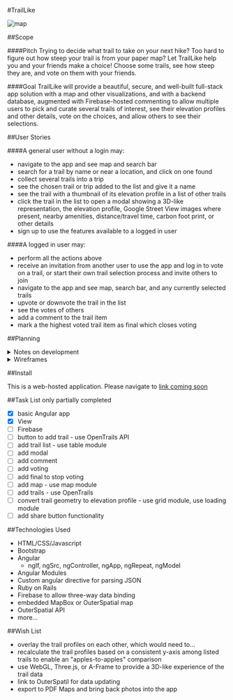 #TrailLike

![map](http://images.nationalgeographic.com/wpf/media-content/richmedia/0/473/project/trail-maps/img/glacier-main-610.jpg)


##Scope


####Pitch
Trying to decide what trail to take on your next hike?  Too hard to figure out how steep your trail is from your paper map?  Let TrailLike help you and your friends make a choice!  Choose some trails, see how steep they are, and vote on them with your friends.

####Goal
TrailLike will provide a beautiful, secure, and well-built full-stack app solution with a map and other visualizations, and with a backend database, augmented with Firebase-hosted commenting to allow multiple users to pick and curate several trails of interest, see their elevation profiles and other details, vote on the choices, and allow others to see their selections.

##User Stories

####A general user without a login may:
- navigate to the app and see map and search bar
- search for a trail by name or near a location, and click on one found
- collect several trails into a trip
- see the chosen trail or trip added to the list and give it a name
- see the trail with a thumbnail of its elevation profile in a list of other trails 
- click the trail in the list to open a modal showing a 3D-like representation, the elevation profile, Google Street View images where present, nearby amenities, distance/travel time, carbon foot print, or other details
- sign up to use the features available to a logged in user
 
####A logged in user may:
- perform all the actions above
- receive an invitation from another user to use the app and log in to vote on a trail, or start their own trail selection process and invite others to join
- navigate to the app and see map, search bar, and any currently selected trails
- upvote or downvote the trail in the list
- see the votes of others
- add a comment to the trail item
- mark a the highest voted trail item as final which closes voting 

##Planning

<details><summary>Notes on development</summary>
######Breaking up the user stories above into tasks and technologies to test
Good advice: try the trail visulation piece first and back out to something simpler if it proves to challenging for the available time.

######Visualization Goal
Demonstrate a user interaction between a map, a profile, and Google Street View.

Needs: a map with a route, an elevation profile of that route, and Street Views at places along the route.
Should give a longitude/latitude that will change with user interaction at any of the three views whcih in turn change each of the other views

Then...
######Basic app
Rails, to build structure around users and their trips, votes, comments.
Angular mini-app in the front-end to handle search UI and voting
Firebase for commenting

#######Map
Google or MapBox, query locations in radius around a search term or a clicked point

#######Search
OuterSpatial API

#######Concatenation
Link several trails together and treat as one

######Trail display
3D-like representation built in WebGL or MapBox tilt.  Show nearby amenities as icons from OuterSpatial.  Calculate 3D distance. Calculate travel time based on a metric that must already exist?  Calculate calories burned.  Build into a beautiful display.

#######Generate elevation profile
Turn trail or concatenation of trails into an elevation profile.  Show using D3.

######Commenting
Build a Firebase backend to allow real-time comments and voting.  Show on the trail page and the main page.



</details>

<details><summary>Wireframes</summary>
![wireframe](https://ucarecdn.com/8ebec341-bc84-4563-9fcb-a99672b3334b/Wireframe.png =200x) 
![wireframe modal](https://ucarecdn.com/f0058f43-66fc-44fc-94e4-16b5de665a2a/WireframeModal.png =200x)</details>

##Install

This is a web-hosted application. Please navigate to [link coming soon](http://google.com)

##Task List 
only partially completed

- [x] basic Angular app
- [x] View
- [ ] Firebase
- [ ] button to add trail - use OpenTrails API
- [ ] add trail list - use table module
- [ ] add modal
- [ ] add comment
- [ ] add voting
- [ ] add final to stop voting
- [ ] add map - use map module
- [ ] add trails - use OpenTrails
- [ ] convert trail geometry to elevation profile - use grid module, use loading module
- [ ] add share button functionality

##Technologies Used

- HTML/CSS/Javascript
- Bootstrap
- Angular
  - ngIf, ngSrc, ngController, ngApp, ngRepeat, ngModel
- Angular Modules
- Custom angular directive for parsing JSON
- Ruby on Rails
- Firebase to allow three-way data binding
- embedded MapBox or OuterSpatial map
- OuterSpatial API
- more...


##Wish List
- overlay the trail profiles on each other, which would need to...
- recalculate the trail profiles based on a consistent y-axis among listed trails to enable an "apples-to-apples" comparison
- use WebGL, Three.js, or A-Frame to provide a 3D-like experience of the trail data
- link to OuterSpatil for data updating
- export to PDF Maps and bring back photos into the app


